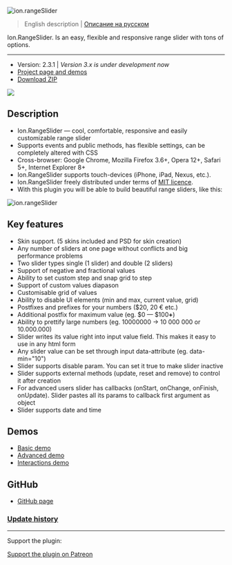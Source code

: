 ![ion.rangeSlider](_tmp/logo-ion-range-slider.png)

> English description | <a href="readme.ru.md">Описание на русском</a>

Ion.RangeSlider. Is an easy, flexible and responsive range slider with tons of options.

---

- Version: 2.3.1 | _Version 3.x is under development now_
- <a href="http://ionden.com/a/plugins/ion.rangeSlider/en.html">Project page and demos</a>
- <a href="http://ionden.com/a/plugins/ion.rangeSlider/ion.rangeSlider-2.3.1.zip">Download ZIP</a>

[![](https://pledgie.com/campaigns/25694.png?skin_name=chrome)](https://pledgie.com/campaigns/25694)

## Description

- Ion.RangeSlider — cool, comfortable, responsive and easily customizable range slider
- Supports events and public methods, has flexible settings, can be completely altered with CSS
- Cross-browser: Google Chrome, Mozilla Firefox 3.6+, Opera 12+, Safari 5+, Internet Explorer 8+
- Ion.RangeSlider supports touch-devices (iPhone, iPad, Nexus, etc.).
- Ion.RangeSlider freely distributed under terms of <a href="http://ionden.com/a/plugins/licence.html" target="_blank">MIT licence</a>.
- With this plugin you will be able to build beautiful range sliders, like this:

![ion.rangeSlider](http://ionden.com/a/plugins/ion.rangeSlider/static/img/ion-range-slider.png)

## Key features

- Skin support. (5 skins included and PSD for skin creation)
- Any number of sliders at one page without conflicts and big performance problems
- Two slider types single (1 slider) and double (2 sliders)
- Support of negative and fractional values
- Ability to set custom step and snap grid to step
- Support of custom values diapason
- Customisable grid of values
- Ability to disable UI elements (min and max, current value, grid)
- Postfixes and prefixes for your numbers ($20, 20 &euro; etc.)
- Additional postfix for maximum value (eg. $0 — $100<b>+</b>)
- Ability to prettify large numbers (eg. 10000000 -> 10 000 000 or 10.000.000)
- Slider writes its value right into input value field. This makes it easy to use in any html form
- Any slider value can be set through input data-attribute (eg. data-min="10")
- Slider supports disable param. You can set it true to make slider inactive
- Slider supports external methods (update, reset and remove) to control it after creation
- For advanced users slider has callbacks (onStart, onChange, onFinish, onUpdate). Slider pastes all its params to callback first argument as object
- Slider supports date and time

## Demos

- <a href="http://ionden.com/a/plugins/ion.rangeSlider/demo.html" class="switch__item">Basic demo</a>
- <a href="http://ionden.com/a/plugins/ion.rangeSlider/demo_advanced.html" class="switch__item">Advanced demo</a>
- <a href="http://ionden.com/a/plugins/ion.rangeSlider/demo_interactions.html" class="switch__item">Interactions demo</a>

## GitHub

- <a href="https://github.com/IonDen/ion.rangeSlider">GitHub page</a>

### <a href="history.md">Update history</a>

---

Support the plugin:

[Support the plugin on Patreon](https://www.patreon.com/IonDen)
